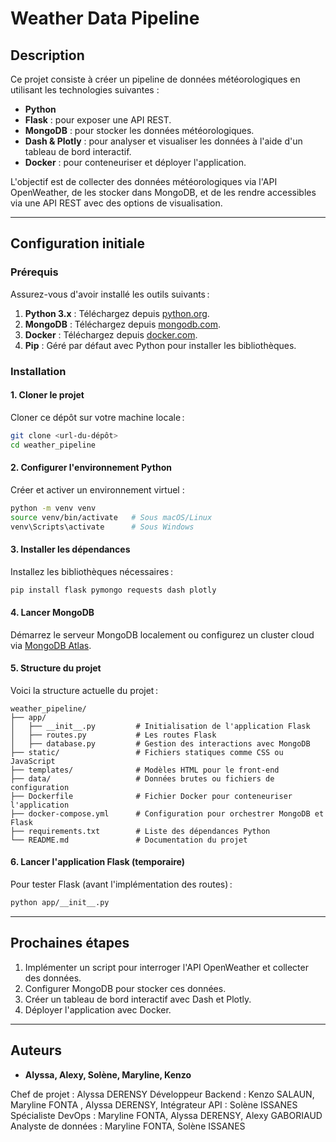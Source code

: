  # Weather Data Pipeline

## Description
Ce projet consiste à créer un pipeline de données météorologiques en utilisant les technologies suivantes :
- **Python**
- **Flask** : pour exposer une API REST.
- **MongoDB** : pour stocker les données météorologiques.
- **Dash & Plotly** : pour analyser et visualiser les données à l'aide d'un tableau de bord interactif.
- **Docker** : pour conteneuriser et déployer l'application.

L'objectif est de collecter des données météorologiques via l'API OpenWeather, de les stocker dans MongoDB, et de les rendre accessibles via une API REST avec des options de visualisation.

---

## Configuration initiale

### Prérequis
Assurez-vous d'avoir installé les outils suivants :
1. **Python 3.x** : Téléchargez depuis [python.org](https://www.python.org/).
2. **MongoDB** : Téléchargez depuis [mongodb.com](https://www.mongodb.com/try/download/community).
3. **Docker** : Téléchargez depuis [docker.com](https://www.docker.com/products/docker-desktop).
4. **Pip** : Géré par défaut avec Python pour installer les bibliothèques.

### Installation

#### 1. Cloner le projet
Cloner ce dépôt sur votre machine locale :
```bash
git clone <url-du-dépôt>
cd weather_pipeline
```

#### 2. Configurer l'environnement Python
Créer et activer un environnement virtuel :
```bash
python -m venv venv
source venv/bin/activate   # Sous macOS/Linux
venv\Scripts\activate      # Sous Windows
```

#### 3. Installer les dépendances
Installez les bibliothèques nécessaires :
```bash
pip install flask pymongo requests dash plotly
```

#### 4. Lancer MongoDB
Démarrez le serveur MongoDB localement ou configurez un cluster cloud via [MongoDB Atlas](https://www.mongodb.com/atlas).

#### 5. Structure du projet
Voici la structure actuelle du projet :
```plaintext
weather_pipeline/
├── app/
│   ├── __init__.py         # Initialisation de l'application Flask
│   ├── routes.py           # Les routes Flask
│   ├── database.py         # Gestion des interactions avec MongoDB
├── static/                 # Fichiers statiques comme CSS ou JavaScript
├── templates/              # Modèles HTML pour le front-end
├── data/                   # Données brutes ou fichiers de configuration
├── Dockerfile              # Fichier Docker pour conteneuriser l'application
├── docker-compose.yml      # Configuration pour orchestrer MongoDB et Flask
├── requirements.txt        # Liste des dépendances Python
└── README.md               # Documentation du projet
```

#### 6. Lancer l'application Flask (temporaire)
Pour tester Flask (avant l'implémentation des routes) :
```bash
python app/__init__.py
```

---

## Prochaines étapes
1. Implémenter un script pour interroger l'API OpenWeather et collecter des données.
2. Configurer MongoDB pour stocker ces données.
3. Créer un tableau de bord interactif avec Dash et Plotly.
4. Déployer l'application avec Docker.

---

## Auteurs
- **Alyssa, Alexy, Solène, Maryline, Kenzo**


Chef de projet : Alyssa DERENSY 
Développeur Backend : Kenzo SALAUN, Maryline FONTA , Alyssa DERENSY, 
Intégrateur API : Solène ISSANES 
Spécialiste DevOps :  Maryline FONTA, Alyssa DERENSY,  Alexy GABORIAUD
Analyste de données : Maryline FONTA, Solène ISSANES